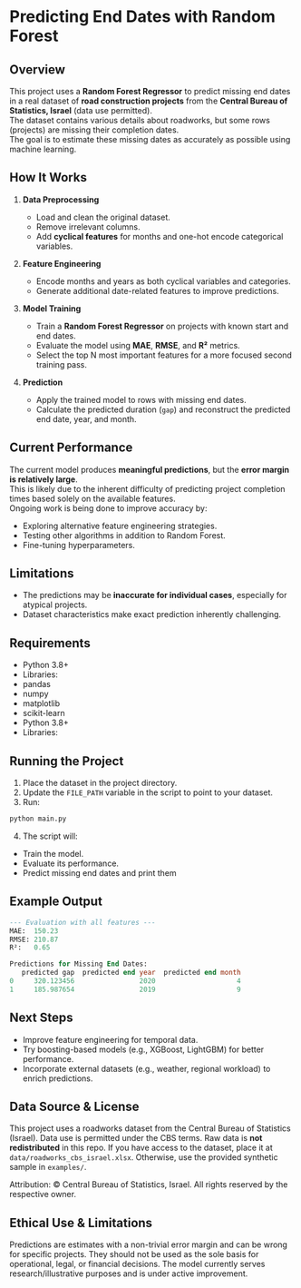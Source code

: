 # Predicting End Dates with Random Forest

## Overview
This project uses a **Random Forest Regressor** to predict missing end dates in a real dataset of **road construction projects** from the **Central Bureau of Statistics, Israel** (data use permitted).  
The dataset contains various details about roadworks, but some rows (projects) are missing their completion dates.  
The goal is to estimate these missing dates as accurately as possible using machine learning.

## How It Works
1. **Data Preprocessing**  
   - Load and clean the original dataset.  
   - Remove irrelevant columns.  
   - Add **cyclical features** for months and one-hot encode categorical variables.  

2. **Feature Engineering**  
   - Encode months and years as both cyclical variables and categories.  
   - Generate additional date-related features to improve predictions.  

3. **Model Training**  
   - Train a **Random Forest Regressor** on projects with known start and end dates.  
   - Evaluate the model using **MAE**, **RMSE**, and **R²** metrics.  
   - Select the top N most important features for a more focused second training pass.  

4. **Prediction**  
   - Apply the trained model to rows with missing end dates.  
   - Calculate the predicted duration (`gap`) and reconstruct the predicted end date, year, and month.

## Current Performance
The current model produces **meaningful predictions**, but the **error margin is relatively large**.  
This is likely due to the inherent difficulty of predicting project completion times based solely on the available features.  
Ongoing work is being done to improve accuracy by:
- Exploring alternative feature engineering strategies.
- Testing other algorithms in addition to Random Forest.
- Fine-tuning hyperparameters.

## Limitations
- The predictions may be **inaccurate for individual cases**, especially for atypical projects.  
- Dataset characteristics make exact prediction inherently challenging.

## Requirements
- Python 3.8+
- Libraries:  
- pandas
- numpy
- matplotlib
- scikit-learn
- Python 3.8+
- Libraries:  


## Running the Project
1. Place the dataset in the project directory.
2. Update the `FILE_PATH` variable in the script to point to your dataset.
3. Run:
 ```bash
 python main.py
```
4. The script will:
* Train the model.
* Evaluate its performance.
* Predict missing end dates and print them

## Example Output
```sql
--- Evaluation with all features ---
MAE:  150.23
RMSE: 210.87
R²:   0.65

Predictions for Missing End Dates:
   predicted gap  predicted end year  predicted end month
0     320.123456                2020                    4
1     185.987654                2019                    9
```

## Next Steps
* Improve feature engineering for temporal data.
* Try boosting-based models (e.g., XGBoost, LightGBM) for better performance.
* Incorporate external datasets (e.g., weather, regional workload) to enrich predictions.

## Data Source & License
This project uses a roadworks dataset from the Central Bureau of Statistics (Israel).
Data use is permitted under the CBS terms. Raw data is **not redistributed** in this repo.
If you have access to the dataset, place it at `data/roadworks_cbs_israel.xlsx`.
Otherwise, use the provided synthetic sample in `examples/`.

Attribution: © Central Bureau of Statistics, Israel. All rights reserved by the respective owner.

## Ethical Use & Limitations
Predictions are estimates with a non-trivial error margin and can be wrong for specific projects.
They should not be used as the sole basis for operational, legal, or financial decisions.
The model currently serves research/illustrative purposes and is under active improvement.
